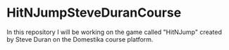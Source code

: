 # HitNJumpSteveDuranCourse
In this repository I will be working on the game called "HitNJump" created by Steve Duran on the Domestika course platform.

